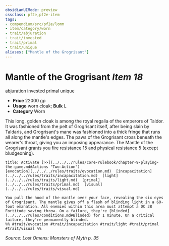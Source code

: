 ```yaml
---
obsidianUIMode: preview
cssclass: pf2e,pf2e-item
tags:
- compendium/src/pf2e/lomm
- item/category/worn
- trait/abjuration
- trait/invested
- trait/primal
- trait/unique
aliases: ["Mantle of the Grogrisant"]
---
```

# Mantle of the Grogrisant *Item 18*  
[abjuration](../../../rules/traits/abjuration.md)  [invested](../../../rules/traits/invested.md)  [primal](../../../rules/traits/primal.md)  [unique](../../../rules/traits/unique.md)  

- **Price** 22000 gp
- **Usage** worn cloak; **Bulk** L
- **Category** Worn

This long, golden cloak is among the royal regalia of the emperors of Taldor. It was fashioned from the pelt of Grogrisant itself, after being slain by Taldaris, and Grogrisant's mane was fashioned into a thick fringe that runs all along the mantle's edges. The paws of the Grogrisant cross beneath the wearer's throat, giving you an imposing appearance. The Mantle of the Grogrisant grants you fire resistance 15 and physical resistance 5 (except bludgeoning).

```ad-embed-ability
title: Activate [>>](../../../rules/core-rulebook/chapter-9-playing-the-game.md#Actions "Two-Action")
[evocation](../../../rules/traits/evocation.md)  [incapacitation](../../../rules/traits/incapacitation.md)  [light](../../../rules/traits/light.md)  [primal](../../../rules/traits/primal.md)  [visual](../../../rules/traits/visual.md)  

You pull the hood of the mantle over your face, revealing the six eyes of Grogrisant. The mantle gives off a flash of blinding light in a 60-foot emanation. All enemies within this area must attempt a DC 38 Fortitude saving throw. On a failure, they're [blinded](../../../rules/conditions.md#Blinded) for 1 minute. On a critical failure, they're permanently blinded.  
%% #trait/evocation #trait/incapacitation #trait/light #trait/primal #trait/visual %%
```

*Source: Lost Omens: Monsters of Myth p. 35*
